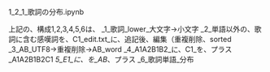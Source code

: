 
1_2_1_歌詞の分布.ipynb

上記の、構成1,2,3,4,5,6は、
_1_歌詞_lower_大文字→小文字
_2_単語以外の、歌詞に含む感嘆詞を、C1_edit.txt_に、追記後、編集（重複削除、sorted
_3_AB_UTF8→重複削除→AB_word
_4_A1A2B1B2_に、C1_を、プラス_A1A2B1B2C1
_5_E1_に、を_AB_、プラス
_6_歌詞単語_分布


